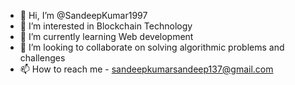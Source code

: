- 👋 Hi, I’m @SandeepKumar1997
- 👀 I’m interested in Blockchain Technology
- 🌱 I’m currently learning Web development
- 💞️ I’m looking to collaborate on solving algorithmic problems and challenges
- 📫 How to reach me - sandeepkumarsandeep137@gmail.com

<!---
SandeepKumar1997/SandeepKumar1997 is a ✨ special ✨ repository because its `README.md` (this file) appears on your GitHub profile.
You can click the Preview link to take a look at your changes.
--->
